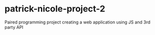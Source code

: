 # patrick-nicole-project-2
Paired programming project creating a web application using JS and 3rd party API
